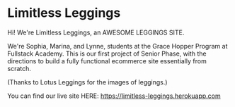 # Limitless Leggings

Hi! We're Limitless Leggings, an AWESOME LEGGINGS SITE.

We're Sophia, Marina, and Lynne, students at the Grace Hopper Program at Fullstack Academy. This is our first project of Senior Phase, with the directions to build a fully functional ecommerce site essentially from scratch.

(Thanks to Lotus Leggings for the images of leggings.)

You can find our live site HERE: https://limitless-leggings.herokuapp.com

